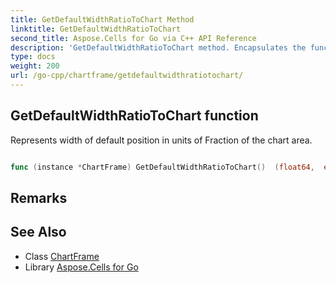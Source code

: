 ```yaml
---
title: GetDefaultWidthRatioToChart Method 
linktitle: GetDefaultWidthRatioToChart
second_title: Aspose.Cells for Go via C++ API Reference
description: 'GetDefaultWidthRatioToChart method. Encapsulates the function that represents getdefaultwidthratiotochart in Go.'
type: docs
weight: 200
url: /go-cpp/chartframe/getdefaultwidthratiotochart/
---
```


## GetDefaultWidthRatioToChart function

Represents width of default position in units of Fraction of the chart area.

```go

func (instance *ChartFrame) GetDefaultWidthRatioToChart()  (float64,  error) 

```

## Remarks


## See Also

* Class [ChartFrame](../)
* Library [Aspose.Cells for Go](../../)
